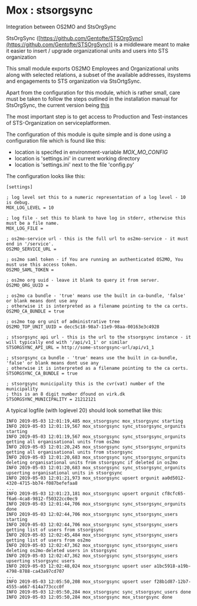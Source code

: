 # Mox : stsorgsync

Integration between OS2MO and StsOrgSync

StsOrgSync ([https://github.com/Gentofte/STSOrgSync](https://github.com/Gentofte/STSOrgSync)) is a middleware meant to make it easier to 
insert / upgrade organizational units and users into STS organization

This small module exports OS2MO Employees and Organizational units along with selected relations, a subset of the available addresses, itsystems and engagements to STS organization via StsOrtgSync.

Apart from the configuration for this module, which is rather small, care must be taken to follow the steps outlined in the installation manual for StsOrgSync, 
the current version being [this](https://github.com/Gentofte/STSOrgSync/raw/master/Documentation/Installation%20Guide.docx)

The most important step is to get access to Production and Test-instances of STS-Organization on serviceplatformen.

The configuration of this module is quite simple and is done using a configuration file which is found like this:

* location is specifed in environment-variable *MOX_MO_CONFIG*
* location is 'settings.ini' in current working directory
* location is 'settings.ini' next to the file 'config.py'


The configuration looks like this:

    [settings]

    ; log level set this to a numeric representation of a log level - 10 is debug.
    MOX_LOG_LEVEL = 10 

    ; log file - set this to blank to have log in stderr, otherwise this must be a file name. 
    MOX_LOG_FILE =

    ; os2mo-service url - this is the full url to os2mo-service - it must end in '/service'.
    OS2MO_SERVICE_URL = 

    ; os2mo saml token - if You are running an authenticated OS2MO, You must use this access token.
    OS2MO_SAML_TOKEN =

    ; os2mo org uuid - leave it blank to query it from server. 
    OS2MO_ORG_UUID = 
    
    ; os2mo ca bundle - 'true' means use the built in ca-bundle, 'false' or blank means dont use any
    ; otherwise it is interpreted as a filename pointing to the ca certs.
    OS2MO_CA_BUNDLE = true

    ; os2mo top org unit of administrative tree 
    OS2MO_TOP_UNIT_UUID = decc5c18-98a7-11e9-98aa-00163e3c4928

    ; stsorgsync api url - this is the url to the stsorgsync instance - it will typically end with '/api/v1_1' or similar 
    STSORGSYNC_API_URL = http://some-stsorgsync-url/api/v1_1

    ; stsorgsync ca bundle - 'true' means use the built in ca-bundle, 'false' or blank means dont use any
    ; otherwise it is interpreted as a filename pointing to the ca certs.
    STSORGSYNC_CA_BUNDLE = true

    ; stsorgsync municipality this is the cvr(vat) number of the municipality
    ; this is an 8 digit number dfound on virk.dk
    STSORGSYNC_MUNICIPALITY = 21212121



A typical logfile (with loglevel 20) should look somethat like this:

    INFO 2019-05-03 12:01:19,485 mox_stsorgsync mox_stsorgsync starting
    INFO 2019-05-03 12:01:19,567 mox_stsorgsync sync_stsorgsync_orgunits starting
    INFO 2019-05-03 12:01:19,567 mox_stsorgsync sync_stsorgsync_orgunits getting all organisational units from os2mo
    INFO 2019-05-03 12:01:20,245 mox_stsorgsync sync_stsorgsync_orgunits getting all organisational units from stsorgsync
    INFO 2019-05-03 12:01:20,683 mox_stsorgsync sync_stsorgsync_orgunits deleting organisational units from stsorgsync if deleted in os2mo
    INFO 2019-05-03 12:01:20,683 mox_stsorgsync sync_stsorgsync_orgunits upserting organisational units in stsorgsync
    INFO 2019-05-03 12:01:21,973 mox_stsorgsync upsert orgunit aa0d5012-4320-4715-bb74-f087befefaa8
    ...
    INFO 2019-05-03 12:01:23,181 mox_stsorgsync upsert orgunit cf8cfc65-f6a6-4ca8-9812-f50322cc0ec9
    INFO 2019-05-03 12:01:44,706 mox_stsorgsync sync_stsorgsync_orgunits done
    INFO 2019-05-03 12:02:44,706 mox_stsorgsync sync_stsorgsync_users starting
    INFO 2019-05-03 12:02:44,706 mox_stsorgsync sync_stsorgsync_users getting list of users from stsorgsync
    INFO 2019-05-03 12:02:45,484 mox_stsorgsync sync_stsorgsync_users getting list of users from os2mo
    INFO 2019-05-03 12:02:47,362 mox_stsorgsync sync_stsorgsync_users deleting os2mo-deleted users in stsorgsync
    INFO 2019-05-03 12:02:47,362 mox_stsorgsync sync_stsorgsync_users upserting stsorgsync users
    INFO 2019-05-03 12:02:48,024 mox_stsorgsync upsert user a1bc5918-a19b-4798-8788-ca43a97cd707
    ...
    INFO 2019-05-03 12:05:50,208 mox_stsorgsync upsert user f28b1d87-12b7-4555-a667-614a773ccc0f
    INFO 2019-05-03 12:05:50,284 mox_stsorgsync sync_stsorgsync_users done
    INFO 2019-05-03 12:05:50,284 mox_stsorgsync mox_stsorgsync done


